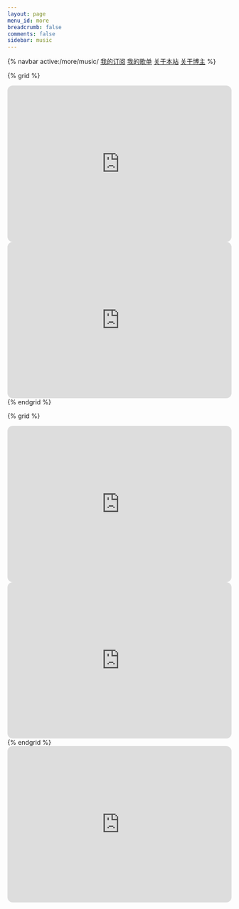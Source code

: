 ```yaml
---
layout: page
menu_id: more
breadcrumb: false
comments: false
sidebar: music
---
```


{% navbar active:/more/music/ [我的订阅](/more/) [我的歌单](/more/music/) [关于本站](/more/about/) [关于博主](/more/me/) %}

{% grid %}
<!-- cell -->
<iframe style="border-radius:12px;margin:0;" src="https://open.spotify.com/embed/track/4jfEgzf3Oulw0AxeiIQghH?utm_source=generator" width="100%" height="352" frameBorder="0" allowfullscreen="" allow="autoplay; clipboard-write; encrypted-media; fullscreen; picture-in-picture" loading="lazy"></iframe>
<!-- cell -->
<iframe style="border-radius:12px;margin:0;" src="https://open.spotify.com/embed/playlist/5VyKdCXj7ZJL9Q7wbABxd2?utm_source=generator" width="100%" height="352" frameBorder="0" allowfullscreen="" allow="autoplay; clipboard-write; encrypted-media; fullscreen; picture-in-picture" loading="lazy"></iframe>
{% endgrid %}

{% grid %}
<!-- cell -->
<iframe style="border-radius:12px;margin:0;" src="https://open.spotify.com/embed/album/2nLOHgzXzwFEpl62zAgCEC?utm_source=generator" width="100%" height="352" frameBorder="0" allowfullscreen="" allow="autoplay; clipboard-write; encrypted-media; fullscreen; picture-in-picture" loading="lazy"></iframe>
<!-- cell -->
<iframe style="border-radius:12px;margin:0;" src="https://open.spotify.com/embed/track/63Awy6tiUUsbuLRnpPlS5I?utm_source=generator" width="100%" height="352" frameBorder="0" allowfullscreen="" allow="autoplay; clipboard-write; encrypted-media; fullscreen; picture-in-picture" loading="lazy"></iframe>
{% endgrid %}

<iframe style="border-radius:12px;margin:0;" src="https://open.spotify.com/embed/playlist/5T28M3T5SmhUqwGt1a4XAG?utm_source=generator" width="100%" height="352" frameBorder="0" allowfullscreen="" allow="autoplay; clipboard-write; encrypted-media; fullscreen; picture-in-picture" loading="lazy"></iframe>
